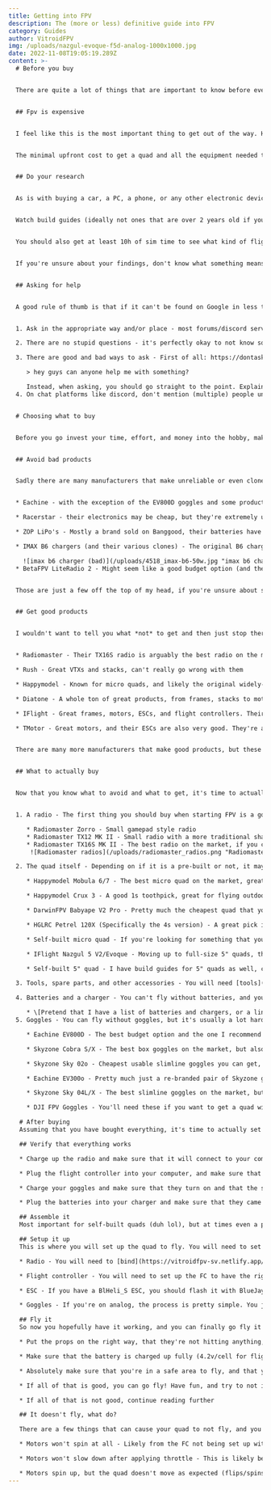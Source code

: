 ```yaml
---
title: Getting into FPV
description: The (more or less) definitive guide into FPV
category: Guides
author: VitroidFPV
img: /uploads/nazgul-evoque-f5d-analog-1000x1000.jpg
date: 2022-11-08T19:05:19.289Z
content: >-
  # Before you buy


  There are quite a lot of things that are important to know before even looking at actual products. In this article, I will at least try to list all of the important info you need to know when starting out


  ## Fpv is expensive


  I feel like this is the most important thing to get out of the way. Having unrealistic price expectations that are then hard/impossible to achieve is the fastest way to get turned away. All the different prices are explained in the FAQ, but the main point is: 


  The minimal upfront cost to get a quad and all the equipment needed to get it in the air is about $300, and another $300 if you want to have something that will carry a full-size action camera like a GoPro. It could be cheaper, but most things that will take the price lower than that are usually not worth buying 


  ## Do your research


  As is with buying a car, a PC, a phone, or any other electronic device, you should know what you're buying, and what the basic names and terms mean. 


  Watch build guides (ideally not ones that are over 2 years old if you're looking for parts recommendations as well), setup tutorials, and reviews to get an idea of what you need/want to buy. 


  You should also get at least 10h of sim time to see what kind of flight style you may prefer, to practice before flying in real life, and to see if FPV is even something you'd enjoy


  If you're unsure about your findings, don't know what something means, or just want opinions, it's fine to ask. That leads us to... 


  ## Asking for help


  A good rule of thumb is that if it can't be found on Google in less than a minute, it's probably something worth asking others. There are many places where you can get help, be it forums, Reddit communities (r/fpv, r/multicopter), or Discord servers ([Mr Steele](https://discord.gg/fpv), [Drone Community](https://discord.gg/drones)). Before you ask, there are a few things that you should know: 


  1. Ask in the appropriate way and/or place - most forums/discord servers have dedicated places for specific questions. Putting your questions in the appropriate place will go a long way for the people that help out others

  2. There are no stupid questions - it's perfectly okay to not know something. Don't be afraid to ask, or worry that you're annoying others. It's better to just ask what you want rather than just going in blind and spending a lot of money on bad equipment

  3. There are good and bad ways to ask - First of all: https://dontasktoask.com/ is a great page to show how not to approach things. This basically means that you shouldn't ask

     > hey guys can anyone help me with something?

     Instead, when asking, you should go straight to the point. Explain what you want to know, what you've done/found out so far, and any other ideas that you may have
  4. On chat platforms like discord, don't mention (multiple) people unless it's specifically allowed. Don't send direct messages out to people who offer help, keep it in one place, and be patient if someone doesn't immediately respond. Someone will eventually see your questions, it's rude to be impatient at volunteer helpers, people have their own lives


  # Choosing what to buy


  Before you go invest your time, effort, and money into the hobby, making educated decisions goes a long way to prevent overspending/buying bad gear, and keeping your sanity


  ## Avoid bad products


  Sadly there are many manufacturers that make unreliable or even clone products. This is often hard to spot as a beginner. I will list some manufacturers/products below that shouldn't be considered unless specifically said otherwise: 


  * Eachine - with the exception of the EV800D goggles and some products that they only re-brand, most of their products are low in quality at best 

  * Racerstar - their electronics may be cheap, but they're extremely unreliable, often failing in highly destructive ways 

  * ZOP LiPo's - Mostly a brand sold on Banggood, their batteries have pretty much no quality control. Don't cheap out on stuff that can burn your house down

  * IMAX B6 chargers (and their various clones) - The original B6 charger is already known to be more or less a fire hazard. The clones are even worse in this aspect. If you see a charger that looks something like this, it's not worth it

    ![imax b6 charger (bad)](/uploads/4518_imax-b6-50w.jpg "imax b6 charger (bad)")
  * BetaFPV LiteRadio 2 - Might seem like a good budget option (and the LiteRadio 3 is actually acceptable), but the LiteRadio 2 has very bad gimbals that tend to fail within about a month of use


  Those are just a few off the top of my head, if you're unsure about something, it's **always** better to ask


  ## Get good products


  I wouldn't want to tell you what *not* to get and then just stop there. FPV is not all just caution about products, there are manufacturers that have a very clean track record


  * Radiomaster - Their TX16S radio is arguably the best radio on the market, and their products are generally very good. They also have a very good reputation for customer support

  * Rush - Great VTXs and stacks, can't really go wrong with them

  * Happymodel - Known for micro quads, and likely the original widely-used ELRS hardware which they still continue to improve

  * Diatone - A whole ton of great products, from frames, stacks to motors. Wide range of price points all with good quality

  * IFlight - Great frames, motors, ESCs, and flight controllers. Their electronics are good, but they're a bit more expensive than other options

  * TMotor - Great motors, and their ESCs are also very good. They're a bit more expensive than other options, but they're mostly all worth it


  There are many more manufacturers that make good products, but these are the ones that I've had the most experience with. If you have any suggestions, feel free to let me know or make a pull request on the GitHub repo


  ## What to actually buy


  Now that you know what to avoid and what to get, it's time to actually buy stuff. I will try to list the most important things that you need to get started, and then go into more detail about the different parts. Most of this info is also in the [FAQ](https://vitroidfpv-sv.netlify.app/faq#Building), but I will try to explain it in a short and concise way here, while also giving some specific product recommendations


  1. A radio - The first thing you should buy when starting FPV is a good radio. It will allow you to put in some sim time while waiting for the rest of your gear, and most modern ones do not require any additional things to run, except batteries. I would absolutely go with ELRS if possible (ELRS is a low-cost long-range, high-performance, open-source RC link protocol. This means that radio signal goes very far, very fast, and for very cheap). All of the radios listed below have ELRS versions

     * Radiomaster Zorro - Small gamepad style radio
     * Radiomaster TX12 MK II - Small radio with a more traditional shape
     * Radiomaster TX16S MK II - The best radio on the market, if you can afford it
      ![Radiomaster radios](/uploads/radiomaster_radios.png "Radiomaster radios")

  2. The quad itself - Depending on if it is a pre-built or not, it may take you a week or more to get all the parts, build it and set it up. This mostly applies for self-built quads, but even pre-builts will take some setup time

     * Happymodel Mobula 6/7 - The best micro quad on the market, great cheap option for flying indoors and lightly outdoors as well

     * Happymodel Crux 3 - A good 1s toothpick, great for flying outdoors in your backyard or at a park

     * DarwinFPV Babyape V2 Pro - Pretty much the cheapest quad that you can get that is actually good. It runs on 3s, so you will need a proper charger for it, unlike the other two that can use a simple 1s one

     * HGLRC Petrel 120X (Specifically the 4s version) - A great pick if you're looking for something with a lot of power in this smaller size, and also the first one to have an option for DJI Digital. However, it is more expensive, and will need a proper charger

     * Self-built micro quad - If you're looking for something that you can build yourself, I have a [guide](https://vitroidfpv-sv.netlify.app/building) on how to build one. It's a bit more expensive than the pre-built options, but you can customize it to your liking and it will teach you a lot about how quads work and go together

     * IFlight Nazgul 5 V2/Evoque - Moving up to full-size 5" quads, these are great options for both DJI and Analog. The Nazgul 5 V2 is cheaper, the Evoque is newer, but more expensive. Both are good entry-level quads that can haul a full-size GoPro

     * Self-built 5" quad - I have build guides for 5" quads as well, currently a Beginner, Advanced, or a Race build. You can find them [here](https://vitroidfpv-sv.netlify.app/building)

  3. Tools, spare parts, and other accessories - You will need [tools](https://vitroidfpv-sv.netlify.app/faq#tools) to build, maintain, and fix up your quad, and some [spare parts and other odd bits](https://vitroidfpv-sv.netlify.app/faq#accessories) to replace broken ones if needed

  4. Batteries and a charger - You can't fly without batteries, and you can't charge them without a charger. They're not esential to the setup, but you will need them to actually fly and set up the ESC

     * \[Pretend that I have a list of batteries and chargers, or a link to the equipment page]
  5. Goggles - You can fly without goggles, but it's usually a lot harder. You can build and set up the quad while waiting for your goggles to arrive, leaving you with a lot fewer steps of setup to do when you get them

     * Eachine EV800D - The best budget option and the one I recommend to most people. They're not the best, but they're good enough for most people who are just starting out

     * Skyzone Cobra S/X - The best box goggles on the market, but also the most expensive in this category

     * Skyzone Sky 02o - Cheapest usable slimline goggles you can get, but they have a fairly low FOV which may be a problem for some people

     * Eachine EV300o - Pretty much just a re-branded pair of Skyzone goggles that are pretty similar to the following 04L/X

     * Skyzone Sky 04L/X - The best slimline goggles on the market, but also the most expensive in this category. The 04L use slightly worse screens, but are cheaper

     * DJI FPV Goggles - You'll need these if you want to get a quad with a DJI Digital VTX. The digital system is expensive, but allows for much better image quality. You can read more about the difference [here](https://vitroidfpv-sv.netlify.app/faq#fpvSystemDifference)

   # After buying
   Assuming that you have bought everything, it's time to actually set it up. This is a very important step, and you should take your time to do it right. If you rush it, you may end up with a quad that is not safe to fly, or just won't fly at all. I'll try to go through the steps in a logical order, but you may need to go back and forth between them a few times if you're stuck on something. If you're having trouble, feel free to ask for help in the discord servers like [Mr Steele](https://discord.gg/fpv) or [Drone Community](https://discord.gg/drones)

   ## Verify that everything works

   * Charge up the radio and make sure that it will connect to your computer and that the sticks work. You can do that in a simulator, and get straight to practicing. At least 10h of sim time is recommended before flying for the first time

   * Plug the flight controller into your computer, and make sure that it will connect to Betaflight and that the gyro works before soldering stuff

   * Charge your goggles and make sure that they turn on and that the screen works/isn't broken (if you have DJI, you can also update (and activate them) if needed)

   * Plug the batteries into your charger and make sure that they came charged to storage voltage (around 3.7-3.85v/cell) if the charger supports voltage readout. If not, you can use a multimeter to check the voltage. Once you know they're safe to use, you can charge them to full if you know you'll be needing them soon

   ## Assemble it
   Most important for self-built quads (duh lol), but at times even a pre-built quad will require some assembly, like soldering on your own receiver or other hardware. You should also always make sure that every screw on the quad is tight

   ## Setup it up
   This is where you will set up the quad to fly. You will need to set up your radio, flight controller, VTX, ESC, receiver, and goggles to have them all communicate properly

   * Radio - You will need to [bind](https://vitroidfpv-sv.netlify.app/faq#receiverBind) your radio to your receiver, and [set up the mixers](https://vitroidfpv-sv.netlify.app/faq#mixer) to include the switches and sliders that you want to use

   * Flight controller - You will need to set up the FC to have the right settings for your quad. This usually involves setting up the receiver settings so that Betaflight can read the signals, setting up the motors and ESC so that the FC can talk to it and spin the motors in the right direction, and setting up the VTX so that the FC can control its settings like output power and frequency. With the necessary settings out of the way, you can go make the more personal changes such as OSD layout, modes, and PID tuning (if you understand what you're doing)

   * ESC - If you have a BlHeli_S ESC, you should flash it with BlueJay firmware to get the most out of it (like bidirectional DShot and higher motor PWM frequencies). If it's a BlHeli_32 ESC, those features should already be in the stock firmware (unless it's really old)

   * Goggles - If you're on analog, the process is pretty simple. You just need to set them to the same band and channel as the VTX, as analog doesn't need any kind of binding. If you're on DJI, you will need to pair the goggles to the VTX

   ## Fly it
   So now you hopefully have it working, and you can finally go fly it! Yay! But not so fast, you should still do a few checks before you go out and fly

   * Put the props on the right way, that they're not hitting anything, and that they're on tight enough to not spin/fly off

   * Make sure that the battery is charged up fully (4.2v/cell for flight)

   * Absolutely make sure that you're in a safe area to fly, and that you're not going to fly over people or anything like that if something goes wrong (wrong gyro orientation, bad PID tuning or bad motor/prop direction causing a flip on take off or even a flyaway, etc)

   * If all of that is good, you can go fly! Have fun, and try to not immediately crash it

   * If all of that is not good, continue reading further

   ## It doesn't fly, what do?

   There are a few things that can cause your quad to not fly, and you should go through them one by one to figure out what's wrong. I'll list a few common problems and how to fix them

   * Motors won't spin at all - Likely from the FC not being set up with the correct ESC protocol. It should be DShot300 or DShot600 for most setups

   * Motors won't slow down after applying throttle - This is likely because you don't have the props on, answered [here](https://vitroidfpv-sv.netlify.app/faq#iTerm)

   * Motors spin up, but the quad doesn't move as expected (flips/spins) - Often because the motors are spinning in the wrong direction, the gyro being misaligned, or the props being on the wrong way. You can change the motors in the motors tab in Betaflight. While you're there, the FC also expects the motors to spin in a certain direction and order, make sure that's correct and if needed, change it. Don't forget to remove the props when messing about with motor settings. As for the gyro, you can change the offset in the Configuration tab
---
```

